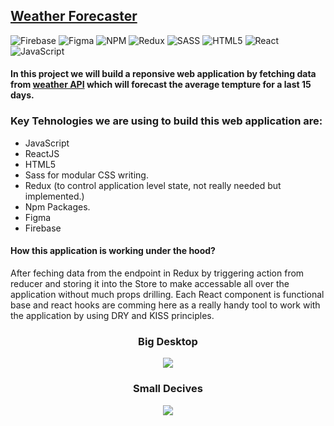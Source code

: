 ## [Weather Forecaster](https://weather-5bf43.web.app/)

![Firebase](https://img.shields.io/badge/firebase-%23039BE5.svg?style=for-the-badge&logo=firebase)  ![Figma](https://img.shields.io/badge/figma-%23F24E1E.svg?style=for-the-badge&logo=figma&logoColor=white) ![NPM](https://img.shields.io/badge/NPM-%23000000.svg?style=for-the-badge&logo=npm&logoColor=white) ![Redux](https://img.shields.io/badge/redux-%23593d88.svg?style=for-the-badge&logo=redux&logoColor=white)  ![SASS](https://img.shields.io/badge/SASS-hotpink.svg?style=for-the-badge&logo=SASS&logoColor=white) ![HTML5](https://img.shields.io/badge/html5-%23E34F26.svg?style=for-the-badge&logo=html5&logoColor=white) ![React](https://img.shields.io/badge/react-%2320232a.svg?style=for-the-badge&logo=react&logoColor=%2361DAFB)  ![JavaScript](https://img.shields.io/badge/javascript-%23323330.svg?style=for-the-badge&logo=javascript&logoColor=%23F7DF1E)

#### In this project we will build a reponsive web application by fetching data from [weather API](https://www.weatherbit.io/api/) which will forecast the average tempture for a last 15 days.


### Key Tehnologies we are using to build this web application are:
- JavaScript 
- ReactJS
- HTML5
- Sass for modular CSS writing. 
- Redux (to control application level state, not really needed but implemented.) 
- Npm Packages. 
- Figma 
- Firebase 

#### How this application is working under the hood?

After feching data from the endpoint in Redux by triggering action from reducer and storing it into the Store to make accessable all over the application without much props drilling. Each React component is functional base and react hooks are comming here as a really handy tool to work with the application by using DRY and KISS principles.

<h3 align="center"> Big Desktop </h3>
<p align="center">
 <img src="https://user-images.githubusercontent.com/66418035/145979397-837fcf95-97ad-4b08-b31a-673cde14167f.PNG" />  
</p>
 
<h3 align="center"> Small Decives </h3>
<p align="center">
 <img src="https://user-images.githubusercontent.com/66418035/145981243-fdce0d04-918f-4784-83df-0af05957d1ee.PNG" />  
</p>




